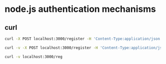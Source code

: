 # node.js authentication mechanisms

## curl

```sh
curl -X POST localhost:3000/register -H 'Content-Type:application/json' \ -d '{"email":"johndoe@gmail.com", "name":"johndoe", "password":"password123", "passwordConfirmation":"password123"}'
```

```sh
curl -v -X POST localhost:3000/register -H 'Content-Type:application/json' --cookie 'sid=s%3A8p17J1sXiZPgIVS2JPAQUEKdkew8Mkqq.D1dz9nn4QUh3wvnQWvwbPHzb7neLXDD8v%2BnBEYA0zSE'
```

```sh
curl -v localhost:3000/reg
```
